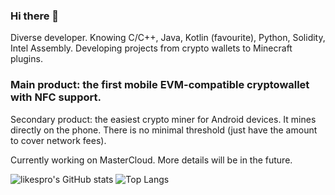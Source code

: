 ### Hi there 👋

Diverse developer. Knowing C/C++, Java, Kotlin (favourite), Python, Solidity, Intel Assembly. Developing projects from crypto wallets to Minecraft plugins.

### Main product: the first mobile EVM-compatible cryptowallet with NFC support.

Secondary product: the easiest crypto miner for Android devices. It mines directly on the phone. There is no minimal threshold (just have the amount to cover network fees).

Currently working on MasterCloud. More details will be in the future.


![likespro's GitHub stats](https://github-readme-stats.vercel.app/api?username=likespro&show_icons=true&rank_icon=percentile) ![Top Langs](https://github-readme-stats.vercel.app/api/top-langs/?username=likespro&layout=compact)
